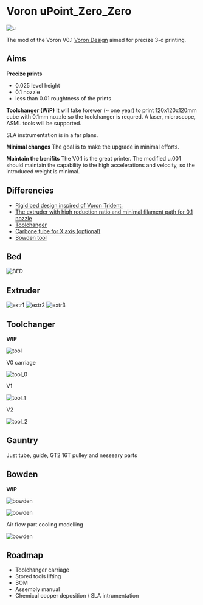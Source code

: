 # Voron uPoint_Zero_Zero

![u](https://github.com/pzemlyan/Voron-0/blob/Voron0.1/Manuals/img/u.001.png)



The mod of the Voron V0.1 [Voron Design]( http://vorondesign.com/voron0) aimed for precize 3-d printing.

## Aims
**Precize prints**
- 0.025 level height
- 0.1 nozzle
- less than 0.01 roughtness of the prints

**Toolchanger (WiP)**
It will take forewer (~ one year) to print 120x120x120mm cube with 0.1mm nozzle so the toolchanger is requred. 
A laser, microscope, ASML tools will be supported. 

SLA instrumentation is in a far plans.

**Minimal changes**
The goal is to make the upgrade in minimal efforts.

**Maintain the benifits**
The V0.1 is the great printer. The modified u.001 should maintain the capability to the high accelerations and velocity, so the introduced weight is minimal.


## Differencies
- [Rigid bed design inspired of Voron Trident.](/README.md#Bed)
- [The extruder with high reduction ratio and minimal filament path for 0.1 nozzle](/README.md#Extruder)
- [Toolchanger](/README.md#Toolchanger)
- [Carbone tube for X axis (optional)](/README.md#Gauntry)
- [Bowden tool](/README.md#Bowden)

## Bed
![BED](https://github.com/pzemlyan/Voron-0/blob/Voron0.1/Manuals/img/bed.png)

## Extruder
![extr1](https://github.com/pzemlyan/Voron-0/blob/Voron0.1/Manuals/img/toytan_1.png)
![extr2](https://github.com/pzemlyan/Voron-0/blob/Voron0.1/Manuals/img/toytan_2.png)
![extr3](https://github.com/pzemlyan/Voron-0/blob/Voron0.1/Manuals/img/toytan_3.png)

## Toolchanger
**WIP**

![tool](https://github.com/pzemlyan/Voron-0/blob/Voron0.1/Manuals/img/tool.png)

V0 carriage

![tool_0](https://github.com/pzemlyan/Voron-0/blob/Voron0.1/Manuals/img/tool_0.png)

V1

![tool_1](https://github.com/pzemlyan/Voron-0/blob/Voron0.1/Manuals/img/tool_1.png)

V2

![tool_2](https://github.com/pzemlyan/Voron-0/blob/Voron0.1/Manuals/img/tool_2.png)

## Gauntry
Just tube, guide, GT2 16T pulley and nesseary parts

## Bowden
**WIP**

![bowden](https://github.com/pzemlyan/Voron-0/blob/Voron0.1/Manuals/img/bowden_2.png)

![bowden](https://github.com/pzemlyan/Voron-0/blob/Voron0.1/Manuals/img/bowden_3.png)

Air flow part cooling modelling

![bowden](https://github.com/pzemlyan/Voron-0/blob/Voron0.1/Manuals/img/bowden_1.png)

## Roadmap
- Toolchanger carriage
- Stored tools lifting
- BOM
- Assembly manual
- Chemical copper deposition / SLA intrumentation

